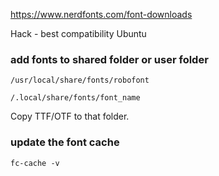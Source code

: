 https://www.nerdfonts.com/font-downloads

Hack - best compatibility
Ubuntu


### add fonts to shared folder or user folder ###
```
/usr/local/share/fonts/robofont

/.local/share/fonts/font_name
```
Copy TTF/OTF to that folder.

### update the font cache ###
```
fc-cache -v
```